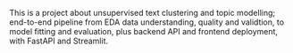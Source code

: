 This is a project about unsupervised text clustering and topic modelling; end-to-end pipeline from EDA data understanding, quality and validtion, to model fitting and evaluation, plus backend API and frontend deployment, with FastAPI and Streamlit.